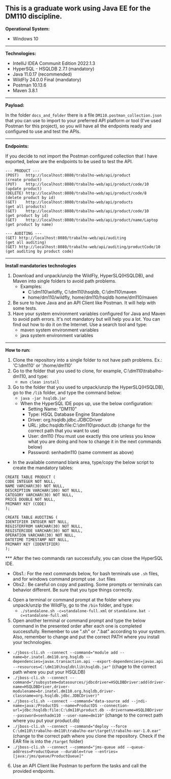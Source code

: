 ## This is a graduate work using Java EE for the DM110 discipline.

**Operational System:**

- Windows 10

---

**Technologies:**

- IntelliJ IDEA Communit Edition 2022.1.3
- HyperSQL - HSQLDB 2.7.1 (mandatory)
- Java 11.0.17 (recommended)
- WildFly 24.0.0 Final (mandatory)
- Postman 10.13.6
- Maven 3.8.1

---

**Payload:**

In the folder `docs_and_folder` there is a file `DM110.postman_collection.json` that you can use to import to your preferred API platform or tool (I've used Postman for this project), so you will have all the endpoints ready and configured to use and test the APIs.

---

**Endpoints:**

If you decide to not import the Postman configured collection that I have exported, below are the endpoints to be used to test the API.

```
--- PRODUCT ---
(POST)   http://localhost:8080/trabalho-web/api/product             (create product)
(PUT)    http://localhost:8080/trabalho-web/api/product/code/10     (update product)
(DELETE) http://localhost:8080/trabalho-web/api/product/code/8      (delete product by id)
(GET)    http://localhost:8080/trabalho-web/api/products            (get all products)
(GET)    http://localhost:8080/trabalho-web/api/product/code/10     (get product by id)
(GET)    http://localhost:8080/trabalho-web/api/product/name/Laptop (get product by name)

--- AUDITING ---
(GET) http://localhost:8080/trabalho-web/api/auditing                (get all auditing)
(GET) http://localhost:8080/trabalho-web/api/auditing/productCode/10 (get auditing by product code)
```
---
**Install mandatories technologies**

1. Download and unpack/unzip the WildFly, HyperSLQ(HSQLDB), and Maven into single folders to avoid path problems.
   - Examples: 
     - C:\dm110\wildfly, C:\dm110\hsqldb, C:\dm110\maven
     - home/dm110/wildfly, home/dm110/hsqldb home/dm110/maven 
2. Be sure to have Java and an API Client like Postman. It will help with some tests.
3. Have your system environment variables configured for Java and Maven to avoid path errors. It's not mandatory but will help you a lot. You can find out how to do it on the Internet. Use a search tool and type:
   - maven system environment variables  
   - java system environment variables 

---

**How to run:**

1. Clone the repository into a single folder to not have path problems. Ex.: 'C:\dm110' or '/home/dm110'
2. Go to the folder that you used to clone, for example, C:\dm110\trabalho-dm110, and type:
   - `mvn clean install`
3. Go to the folder that you used to unpack/unzip the HyperSLQ(HSQLDB), go to the `/lib` folder, and type the command below:
   - `java -jar hsqldb.jar` 
   - When the HyperSQL IDE pops up, use the below configuration:
     - Setting Name: "DM110"
     - Type: HSQL Database Engine Standalone
     - Driver: org.hsqldb.jdbc.JDBCDriver
     - URL: jdbc:hsqldb:file:C:\dm110\product.db (change for the correct path that you want to use)
     - User: dm110 (You must use exactly this one unless you know what you are doing and how to change it in the next commands below)
     - Password: senhadm110 (same comment as above)
- In the available command blank area, type/copy the below script to create the mandatory tables:
```
CREATE TABLE PRODUCT (
CODE INTEGER NOT NULL,
NAME VARCHAR(30) NOT NULL,
DESCRIPTION VARCHAR(100) NOT NULL,
CATEGORY VARCHAR(30) NOT NULL,
PRICE DOUBLE NOT NULL,
PRIMARY KEY (CODE)
);
```
```
CREATE TABLE AUDITING (
IDENTIFIER INTEGER NOT NULL,
REGISTERFROM VARCHAR(30) NOT NULL,
REGISTERCODE VARCHAR(30) NOT NULL,
OPERATION VARCHAR(30) NOT NULL,
DATETIME TIMESTAMP NOT NULL,
PRIMARY KEY (IDENTIFIER)
);
```
*** After the two commands ran successfully, you can close the HyperSQL IDE.

- Obs1.: For the next commands below, for bash terminals use `.sh` files, and for windows command prompt use `.bat` files
- Obs2.: Be careful on copy and pasting. Some prompts or terminals can behavior different. Be sure that you type things correctly.
4. Open a terminal or command prompt at the folder where you unpack/unzip the WildFly, go to the `/bin` folder, and type:  
   - `./standalone.sh -c=standalone-full.xml` or `standalone.bat -c=standalone-full.xml` 
5. Open another terminal or command prompt and type the below command in the presented order after each one is completed successfully. Remember to use ".sh" or .".bat" according to your system. Also, remember to change and put the correct PATH where you install your technologies.
- `./jboss-cli.sh --connect --command="module add --name=br.inatel.dm110.org.hsqldb --dependencies=javax.transaction.api --export-dependencies=javax.api --resources=C:\dm110\hsqldb\lib\hsqldb.jar"` (chage to the correct path where you put your HSQLDB)
- `./jboss-cli.sh --connect --command="/subsystem=datasources/jdbcdriver=HSQLDBDriver:add(driver-name=HSQLDBDriver,driver-modulename=br.inatel.dm110.org.hsqldb,driver-classname=org.hsqldb.jdbc.JDBCDriver)"`
- `./jboss-cli.sh --connect --command="data-source add --jndi-name=java:/ProductDS --name=ProductDS --connection-url=jdbc:hsqldb:file:C:\dm110\product.db --drivername=HSQLDBDriver --password=senhadm110 --user-name=dm110"` (change to the correct path where you put your product.db)
- `./jboss-cli.sh --connect --command="deploy --force C:\dm110\trabalho-dm110\trabalho-ear\target\trabalho-ear-1.0.ear"` (change to the correct path where you clone the repository. Check if the EAR file is into the `/target` folder)
- `./jboss-cli.sh --connect --command="jms-queue add --queue-address=ProductQueue --durable=true --entries=[java:/jms/queue/ProductQueue]"`
6. Use an API Client like Postman to perform the tasks and call the provided endpoints. 


